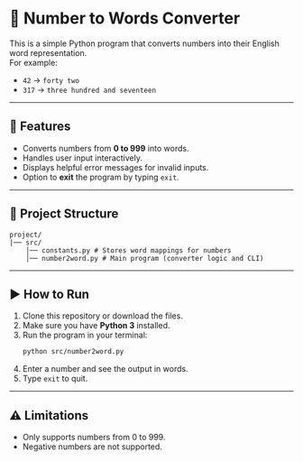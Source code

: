 # 🔢 Number to Words Converter

This is a simple Python program that converts numbers into their English word representation.  
For example:
- `42` → `forty two`
- `317` → `three hundred and seventeen`

---

## 🚀 Features
- Converts numbers from **0 to 999** into words.
- Handles user input interactively.
- Displays helpful error messages for invalid inputs.
- Option to **exit** the program by typing `exit`.

---

## 📂 Project Structure
    project/
    |── src/
        │── constants.py # Stores word mappings for numbers
        │── number2word.py # Main program (converter logic and CLI)

---

## ▶️ How to Run
1. Clone this repository or download the files.
2. Make sure you have **Python 3** installed.
3. Run the program in your terminal:
   ```bash
   python src/number2word.py
    ```
4. Enter a number and see the output in words.
5. Type `exit` to quit.

---

## ⚠️ Limitations
- Only supports numbers from 0 to 999.
- Negative numbers are not supported.